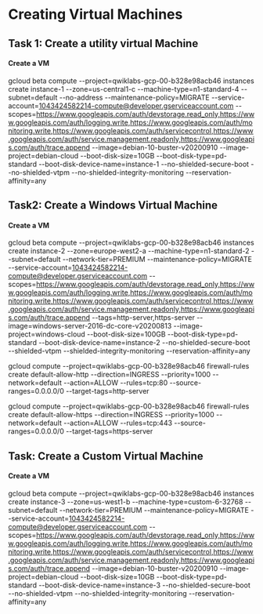 # Creating Virtual Machines #

## Task 1:	Create a utility virtual Machine ##
#### Create a VM ####

gcloud beta compute --project=qwiklabs-gcp-00-b328e98acb46 instances create instance-1 --zone=us-central1-c --machine-type=n1-standard-4 --subnet=default --no-address --maintenance-policy=MIGRATE --service-account=1043424582214-compute@developer.gserviceaccount.com --scopes=https://www.googleapis.com/auth/devstorage.read_only,https://www.googleapis.com/auth/logging.write,https://www.googleapis.com/auth/monitoring.write,https://www.googleapis.com/auth/servicecontrol,https://www.googleapis.com/auth/service.management.readonly,https://www.googleapis.com/auth/trace.append --image=debian-10-buster-v20200910 --image-project=debian-cloud --boot-disk-size=10GB --boot-disk-type=pd-standard --boot-disk-device-name=instance-1 --no-shielded-secure-boot --no-shielded-vtpm --no-shielded-integrity-monitoring --reservation-affinity=any



## Task2: Create a Windows Virtual Machine ##
#### Create a VM ####


gcloud beta compute --project=qwiklabs-gcp-00-b328e98acb46 instances create instance-2 --zone=europe-west2-a --machine-type=n1-standard-2 --subnet=default --network-tier=PREMIUM --maintenance-policy=MIGRATE --service-account=1043424582214-compute@developer.gserviceaccount.com --scopes=https://www.googleapis.com/auth/devstorage.read_only,https://www.googleapis.com/auth/logging.write,https://www.googleapis.com/auth/monitoring.write,https://www.googleapis.com/auth/servicecontrol,https://www.googleapis.com/auth/service.management.readonly,https://www.googleapis.com/auth/trace.append --tags=http-server,https-server --image=windows-server-2016-dc-core-v20200813 --image-project=windows-cloud --boot-disk-size=100GB --boot-disk-type=pd-standard --boot-disk-device-name=instance-2 --no-shielded-secure-boot --shielded-vtpm --shielded-integrity-monitoring --reservation-affinity=any

gcloud compute --project=qwiklabs-gcp-00-b328e98acb46 firewall-rules create default-allow-http --direction=INGRESS --priority=1000 --network=default --action=ALLOW --rules=tcp:80 --source-ranges=0.0.0.0/0 --target-tags=http-server

gcloud compute --project=qwiklabs-gcp-00-b328e98acb46 firewall-rules create default-allow-https --direction=INGRESS --priority=1000 --network=default --action=ALLOW --rules=tcp:443 --source-ranges=0.0.0.0/0 --target-tags=https-server



## Task: Create a Custom Virtual Machine ##
#### Create a VM ####


gcloud beta compute --project=qwiklabs-gcp-00-b328e98acb46 instances create instance-3 --zone=us-west1-b --machine-type=custom-6-32768 --subnet=default --network-tier=PREMIUM --maintenance-policy=MIGRATE --service-account=1043424582214-compute@developer.gserviceaccount.com --scopes=https://www.googleapis.com/auth/devstorage.read_only,https://www.googleapis.com/auth/logging.write,https://www.googleapis.com/auth/monitoring.write,https://www.googleapis.com/auth/servicecontrol,https://www.googleapis.com/auth/service.management.readonly,https://www.googleapis.com/auth/trace.append --image=debian-10-buster-v20200910 --image-project=debian-cloud --boot-disk-size=10GB --boot-disk-type=pd-standard --boot-disk-device-name=instance-3 --no-shielded-secure-boot --no-shielded-vtpm --no-shielded-integrity-monitoring --reservation-affinity=any
